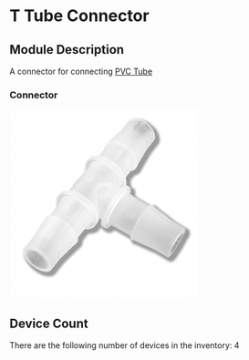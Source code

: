 # T Tube Connector

## Module Description 
A connector for connecting [PVC Tube](pvc-tube.md)

### Connector
<img src="../pictures/t-tube-connector.png" alt="Image of a t shaped connector for connecting tubes" title="T Tube Connector" style="max-width: 400px">

## Device Count
There are the following number of devices in the inventory: 4